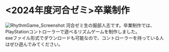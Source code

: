 # <2024年度河合ゼミ>卒業制作  
![RhythmGame_Screenshot](https://github.com/user-attachments/assets/d3206a19-868f-4db1-9447-2f07a9aa7a73)
河合ゼミ生の服部人志です。卒業制作では、PlayStationコントローラーで遊べるリズムゲームを制作しました。  
exeファイル形式でダウンロードも可能なので、コントローラーを持っている人はぜひ遊んでみてください。
